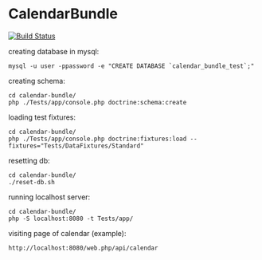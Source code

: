 # CalendarBundle

[![Build Status](https://travis-ci.org/UirapuruDende/CalendarBundle.svg?branch=master)](https://travis-ci.org/UirapuruDende/CalendarBundle)

creating database in mysql:

    mysql -u user -ppassword -e "CREATE DATABASE `calendar_bundle_test`;"
    
creating schema:

    cd calendar-bundle/
    php ./Tests/app/console.php doctrine:schema:create
    
loading test fixtures:

    cd calendar-bundle/
    php ./Tests/app/console.php doctrine:fixtures:load --fixtures="Tests/DataFixtures/Standard"
    
resetting db:

    cd calendar-bundle/
    ./reset-db.sh
    
running localhost server:

    cd calendar-bundle/
    php -S localhost:8080 -t Tests/app/

visiting page of calendar (example):
    
    http://localhost:8080/web.php/api/calendar